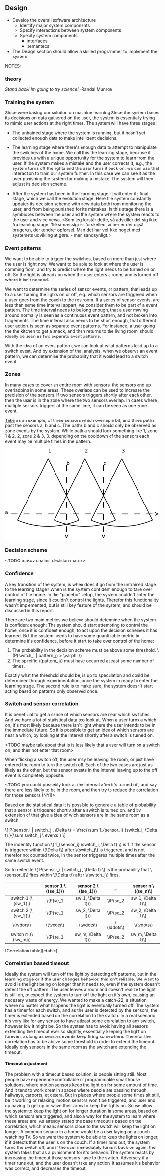 
## Design

* Develop the overall software architecture
    * Identify major system components
    * Specify interactions between system components
    * Specify system components
        * interfaces
        * semantecs
* The Design section should allow a skilled programmer to implement the system

NOTES:

<intro to design section>

### theory
_Stand back! Im going to try science!_ -Randal Munroe

<machine learning>
<conditional probability>

### Training the system 
<entire section will probably need to be rewritten>
<moved here from analysis>

Since were basing our solution on machine learning
Since the system bases its decisions on data gathered on the user, the system is essentially trying to mimic user actions at the right times. The system will have three stages :
* The untrained stage where the system is running, but it hasn't yet collected enough data to make intelligent decisions. 

* The learning stage where there's enough data to attempt to manipulate the switches of the home. We call this the learning stage, because it provides us with a unique opportunity for the system to learn from the user. If the system makes a mistake and the user corrects it, e.g., the system turns off the lights and the user turns it back on, we can use that interaction to train our system further. In this case we can see it as the user punishing the system for making a mistake. The system will then adjust its decision scheme. 

* After the system has been in the learning stage, it will enter its final stage, which we call the evolution stage. Here the system constantly updates its decision scheme with new data both from monitoring the user, and from being punished for its mistakes. In this stage there is a symbioses between the user and the system where the system reacts to the user and vice versa. <Som jeg forstår dette, så adskiller det sig ikke fra learning stage. Tekstmæssigt er forskellen, at her er det også brugeren, der ændrer opførsel. Men det har vel ikke noget med systemets udvikling at gøre. - men sandsynligt.>

### Event patterns

We want to be able to trigger the switches, based on more than just where the user is right now. We want to be able to look at where the user is comming from, and try to predict where the light needs to be turned on or off. So the light is already on when the user enters a room, and is turned off where it isn't needed. 

We want to determine the series of sensor events, or pattern, that leads up to a user turning the lights on or off, e.g. which sensors are triggered when a user goes from the couch to the restroom. If a series of sensor events, are less than some time interval appart, we consider them to be part of a event pattern. The time interval needs to be long enough, that a user moving around normally is seen as a continuous event pattern, and not broken into fragements. The time interval also needs to be short enough, that different user action, is seen as separate event patterns. For instance, a user going the the kitchen to get a snack, and then returns to the living room, should ideally be seen as two separate event patterns.

With the idea of an event pattern, we can look at what patterns lead up to a switch event. And by extension of that analysis, when we observe an event pattern, we can determine the probability that it would lead to a switch event. 

### Zones

In many cases to cover an entire room with sensors, the sensors end up overlapping in some areas. These overlaps can be used to increase the precision of the sensors. If two sensors triggers shortly after each other, then the user is in the zone where the two sensors overlap. In cases where multiple sensors triggers at the same time, it can be seen as one zone event.

[Take](#zoneimg) as an example, of three sensors which overlap a bit, and three paths past the sensors a, b and c. The paths b and c should only be observed as zone events by the system. While path a should look something like 1, zone 1 & 2, 2, zone 2 & 3, 3. depending on the cooldown of the sensors each event may be multiple times in the pattern.

![Sensors with overlapping zones][zoneimg]

[zoneimg]: figures/zone.png "Sensor zones"

### Decision scheme

<TODO makov chains, decision matrix>

### Confidence

A key transition of the system, is when does it go from the untrained stage to the learning stage? When is the system confident enough to take over control of the home. In the "placebo" setup, the system couldn't enter the learning stage, since it couldn't control the lights. Therefor this functionality wasn't implemented, but is still key feature of the system, and should be discussed in this report. 

There are two main metrics we believe should determine when the system is confident enough:
The system should start attempting to control the home, once it is confident enough, to act upon the decision schemes it has learned. But the system needs to have some quantifiable metric to determine it's confidence, before it start to take over control of the home:

1.  The probability in the decision scheme must be above some threshold. \\(P(switch_i | pattern_j) > \varphi \\)
2.  The specific \\(pattern_j\\) must have occurred atleast some number of times.

Exactly what the threshold should be, is up to speculation and could be determined through experimentation, once the system in ready to enter the learning stage. The second rule is to make sure, the system doesn't start acting based on patterns only observed once.

### Switch and sensor correlation

It is beneficial to get a sense of which sensors are near which switches. And we have a lot of statistical data too look at. When a user turns a which on, it's most likely because there isn't light where the user intends to be in the immediate future. So it is possible to get an idea of which sensors are near a which, by looking at the interval shortly after a switch is turned on.

<TODO maybe talk about that is is less likely that a user will turn on a switch on, and then not enter that room>

When flicking a switch off, the user may be leaving the room, or just have entered the room to turn the switch off. Each of the two cases are just as likely as the other, but the sensor events in the interval leaving up to the off event is completely opposite. 

<TODO you could possebly look at the interval after it's turned off, and say there are less likely to be in the room, and then try to reduce the correlation for those sensors (NYI)>

Based on the statistical data it is possible to generate a table of probability that a sensor is triggered shortly after a switch is turned on, and by extension of that give a idea of wich sensors are in the same room as a switch

\\[ P(sensor_i | switch_j , \Delta t) = \frac{\sum 1_{sensor_i} (switch_i, \Delta t) }{\sum switch_j \ events } \\]

The indentity function \\( 1_{sensor_i} (switch_i, \Delta t) \\) is 1 if the sensor is triggered within \\(\Delta t\\) after \\(switch_j\\) is triggered, and is not therefor not counted twice, in the sensor triggeres multiple times after the same switch event.

So to reiterate \\( P(sensor_i | switch_j , \Delta t) \\) is the probability that \\(sensor_i)\\) fires within \\(\Delta t\\) after \\(switch_j\\) fires.

|                       | sensor 1 \\((se_1)\\)          | sensor 2 \\((se_1)\\)          | ... | sensor n \\((se_n)\\)          |
|:---------------------:|:------------------------------:|:------------------------------:|:---:|:------------------------------:|
| switch 1 (\\(sw_1)\\) | \\(P(se_1 | sw_1, \Delta t)\\) | \\(P(se_2 | sw_1, \Delta t)\\) | ... | \\(P(se_n | sw_1, \Delta t)\\) |
| switch 2 (\\(sw_2)\\) | \\(P(se_1 | sw_2, \Delta t)\\) | \\(P(se_2 | sw_2, \Delta t)\\) | ... | \\(P(se_n | sw_2, \Delta t)\\) |
| \\(\vdots\\)          | \\(\vdots\\)                   | \\(\vdots\\)          | \\(\ddots\\) | \\(\vdots\\)                   |
| switch m (\\(sw_m)\\) | \\(P(se_1 | sw_m, \Delta t)\\) | \\(P(se_2 | sw_m, \Delta t)\\) | ... | \\(P(se_n | sw_m, \Delta t)\\) |
[Correlation table][ctable]

### Correlation based timeout

Ideally the system will turn off the light by detecting off patterns, but in the learning stage or if the user changes behavior, this isn't reliable. We want to avoid is the light being on longer than it needs to, even if the system doesn't detect the off pattern. The user leaves a room and doesn't realize the light is still on, or expect the system to turn off the light on it's own, causing an necesary waste of energy.
We wanted to make a catch-22, a situation where no matter what happens the light is eventually turned off. The system has a timer for each switch, and as the user is detected by the sensors, the timer is extended based on the correlation to the switch. In a real scenario it's very like for any sensor to have atleast some correlation to any switch, however low it might be. So the system has to avoid having all sensors extending the timeout ever so slightly, essentially keeping the light on foreven, as long as sensors events keep firing somewhere. Therefor the correlation has to be above some threshold in order to extend the timeout. Ideally only sensors in the same room as the switch are extending the timeout.

#### Timeout adjustment

The problem with a timeout based solution, is people sitting still. Most people have experience controllable or programmable smarthouse solutions, where motion sensors keep the light on for some amount of time. And it tend to work great in spaces where people are passing through, hallways, carports, et cetera. But in places where people some times sit still, be it working or relaxing, motion sensors won't be triggered, and user end up having to get up or wave their arms to keep the lights on. So we allow the system to keep the light on for longer duration in some areas, based on which sensors are triggered, and also a way for the system to learn where these areas are. As already stated the base timeout is based on the correlation, which means sensors close to the switch will keep the light on longer. A common senario in a home would be a user laying on a couch watching TV. So we want the system to be able to keep the lights on longer, if it detects that the user is on the couch. If a timer runs out, the system turns the switch off, and if the user immediately turns it back on again, the system takes that as a punishment for it's behavoir. The system reacts by increasing the timeout those sensors have to the switch. Adversely if a timer runs out, and the user doesn't take any action, it assumes it's behavior was correct, and decreases the timeout.

